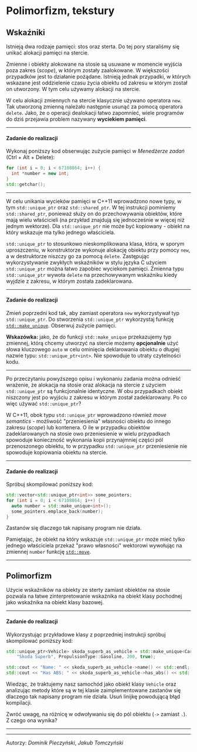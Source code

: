 Polimorfizm, tekstury
=====================

Wskaźniki
---------
Istnieją dwa rodzaje pamięci: stos oraz sterta. Do tej pory staraliśmy się unikać alokacji pamięci na stercie.

Zmienne i obiekty alokowane na stosie są usuwane w momencie wyjścia poza zakres (*scope*), w którym zostały zaalokowane. W większości przypadków jest to działanie pożądane. Istnieją jednak przypadki, w których wskazane jest oddzielenie czasu życia obiektu od zakresu w którym został on utworzony. W tym celu używamy alokacji na stercie.

W celu alokacji zmiennych na stercie klasycznie używano operatora `new`. Tak utworzoną zmienną należało następnie usunąć za pomocą operatora `delete`. Jako, że o operacji dealokacji łatwo zapomnieć, wiele programów do dziś przejawia problem nazywany **wyciekiem pamięci**.

---
#### Zadanie do realizacji
Wykonaj poniższy kod obserwując zużycie pamięci w *Menedżerze zadań* (Ctrl + Alt + Delete):
```cpp
for (int i = 0; i < 67108864; i++) {
  int *number = new int;
}
std::getchar();
```

---

W celu unikania wycieków pamięci w C++11 wprowadzono nowe typy, w tym `std::unique_ptr` oraz `std::shared_ptr`. W tej instrukcji pominiemy `std::shared_ptr`, ponieważ służy on do przechowywania obiektów, które mają wielu właścicieli (na przykład znajdują się jednocześnie w więcej niż jednym wektorze). Dla `std::unique_ptr` nie może być kopiowany - obiekt na który wskazuje ma tylko jednego właściciela.

`std::unique_ptr` to stosunkowo nieskomplikowana klasa, która, w sporym uproszczeniu, w konstruktorze wykonuje alokację obiektu przy pomocy `new`, a w destruktorze niszczy go za pomocą `delete`. Zastępując wykorzystywanie zwykłych wskaźników w stylu języka C użyciem `std::unique_ptr` można łatwo zapobiec wyciekom pamięci. Zmienna typu `std::unique_ptr` wywoła `delete` na przechowywanym wskaźniku kiedy wyjdzie z zakresu, w którym została zadeklarowana.

---
#### Zadanie do realizacji
Zmień poprzedni kod tak, aby zamiast operatora `new` wykorzystywał typ `std::unique_ptr`. Do stworzenia `std::unique_ptr` wykorzystaj funkcję [`std::make_unique`](https://en.cppreference.com/w/cpp/memory/unique_ptr/make_unique). Obserwuj zużycie pamięci.

**Wskazówka:** jako, że do funkcji `std::make_unique` przekazujemy typ zmiennej, którą chcemy utworzyć na stercie możemy **opcjonalnie** użyć słowa kluczowego `auto` w celu ominięcia deklarowania obiektu o długiej nazwie typu: `std::unique_ptr<int>`. Nie spowoduje to utraty czytelności kodu.

---

Po przeczytaniu powyższego opisu i wykonaniu zadania można odnieść wrażenie, że alokacja na stosie oraz alokacja na stercie z użyciem `std::unique_ptr` są funkcjonalnie identyczne. W obu przypadkach obiekt niszczony jest po wyjściu z zakresu w którym został zadeklarowany. Po co więc używać `std::unique_ptr`?

W C++11, obok typu `std::unique_ptr` wprowadzono również *move semantics* - możliwość "przeniesienia" własności obiektu do innego zakresu (*scope*) lub kontenera. O ile w przypadku obiektów zadeklarowanych na stosie owo przeniesienie w wielu przypadkach spowoduje konieczność wykonania kopii przynajmniej części pól przenoszonego obiektu, to w przypadku `std::unique_ptr` przeniesienie nie spowoduje kopiowania obiektu na stercie.

---
#### Zadanie do realizacji
Spróbuj skompilować poniższy kod:
```cpp
std::vector<std::unique_ptr<int>> some_pointers;
for (int i = 0; i < 67108864; i++) {
  auto number = std::make_unique<int>();
  some_pointers.emplace_back(number);
}
```

Zastanów się dlaczego tak napisany program nie działa.

Pamiętając, że obiekt na który wskazuje `std::unique_ptr` może mieć tylko jednego właściciela przekaż "prawo własności" wektorowi wywołując na zmiennej `number` funkcję [`std::move`](https://en.cppreference.com/w/cpp/utility/move).

---

Polimorfizm
-----------
Użycie wskaźników na obiekty ze sterty zamiast obiektów na stosie pozwala na łatwe zinterpretowanie wskaźnika na obiekt klasy pochodnej jako wskaźnika na obiekt klasy bazowej.

---
#### Zadanie do realizacji
Wykorzystując przykładowe klasy z poprzedniej instrukcji spróbuj skompilować poniższy kod:
```cpp
std::unique_ptr<Vehicle> skoda_superb_as_vehicle = std::make_unique<Car>(
    "Skoda Superb", PropulsionType::Gasoline, 200, true);

std::cout << "Name: " << skoda_superb_as_vehicle->name() << std::endl;
std::cout << "Has ABS: " << skoda_superb_as_vehicle->has_abs() << std::endl;
```

Wiedząc, że traktujemy nasz samochód jako obiekt klasy `Vehicle` oraz analizując metody które są w tej klasie zaimplementowane zastanów się dlaczego tak napisany program nie działa. Usuń linijkę powodującą błąd kompilacji.

Zwróć uwagę, na różnicę w odwoływaniu się do pól obiektu (`->` zamiast `.`). Z czego ona wynika?

---



***
Autorzy: *Dominik Pieczyński*, *Jakub Tomczyński*
